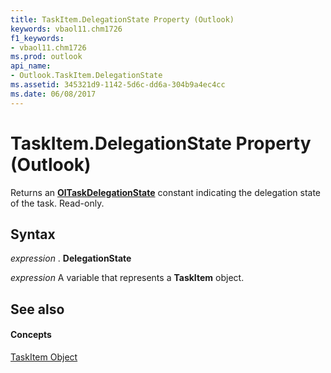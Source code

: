 ```yaml
---
title: TaskItem.DelegationState Property (Outlook)
keywords: vbaol11.chm1726
f1_keywords:
- vbaol11.chm1726
ms.prod: outlook
api_name:
- Outlook.TaskItem.DelegationState
ms.assetid: 345321d9-1142-5d6c-dd6a-304b9a4ec4cc
ms.date: 06/08/2017
---
```



# TaskItem.DelegationState Property (Outlook)

Returns an  **[OlTaskDelegationState](Outlook.OlTaskDelegationState.md)** constant indicating the delegation state of the task. Read-only.


## Syntax

 _expression_ . **DelegationState**

 _expression_ A variable that represents a **TaskItem** object.


## See also


#### Concepts


[TaskItem Object](Outlook.TaskItem.md)


